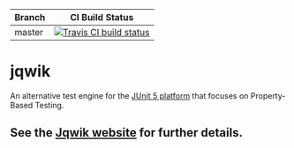 | Branch   | CI Build Status |
| ---------| ------ |
| master | [![Travis CI build status](https://travis-ci.org/jlink/jqwik.svg?branch=master)](https://travis-ci.org/jlink/jqwik)|

# jqwik

An alternative test engine for the 
[JUnit 5 platform](http://junit.org/junit5/docs/current/api/org/junit/platform/engine/TestEngine.html)
that focuses on Property-Based Testing.

## See the [Jqwik website](http://jqwik.net) for further details.

